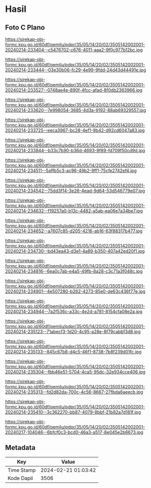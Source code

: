 # Hasil

## Foto C Plano

https://sirekap-obj-formc.kpu.go.id/60df/pemilu/pdpr/35/05/14/20/02/3505142002001-20240214-233404--c5476702-c676-4011-aaa2-9f0c977b12bc.jpg

https://sirekap-obj-formc.kpu.go.id/60df/pemilu/pdpr/35/05/14/20/02/3505142002001-20240214-233444--03e30b06-fc29-4e99-9fdd-24d43d44491e.jpg

https://sirekap-obj-formc.kpu.go.id/60df/pemilu/pdpr/35/05/14/20/02/3505142002001-20240214-233527--0748ae4e-890f-4fcc-afad-8f0db2363966.jpg

https://sirekap-obj-formc.kpu.go.id/60df/pemilu/pdpr/35/05/14/20/02/3505142002001-20240214-233620--7e998054-3685-4d3a-9192-88ab69329557.jpg

https://sirekap-obj-formc.kpu.go.id/60df/pemilu/pdpr/35/05/14/20/02/3505142002001-20240214-233725--eeca3967-bc28-4ef1-9b42-d92cd6047a83.jpg

https://sirekap-obj-formc.kpu.go.id/60df/pemilu/pdpr/35/05/14/20/02/3505142002001-20240214-233844--b33c7b90-b36d-4693-9f89-fd709f50cd9d.jpg

https://sirekap-obj-formc.kpu.go.id/60df/pemilu/pdpr/35/05/14/20/02/3505142002001-20240214-234511--5affb5c3-ac96-49b2-9ff1-75cfe2742ef4.jpg

https://sirekap-obj-formc.kpu.go.id/60df/pemilu/pdpr/35/05/14/20/02/3505142002001-20240214-234542--75dd3f14-3e26-4ead-9d64-53d546779e07.jpg

https://sirekap-obj-formc.kpu.go.id/60df/pemilu/pdpr/35/05/14/20/02/3505142002001-20240214-234632--f19257a0-b13c-4482-a5ab-ea06e7a34be7.jpg

https://sirekap-obj-formc.kpu.go.id/60df/pemilu/pdpr/35/05/14/20/02/3505142002001-20240214-234652--a7607c85-d205-4216-ab16-63f88317b477.jpg

https://sirekap-obj-formc.kpu.go.id/60df/pemilu/pdpr/35/05/14/20/02/3505142002001-20240214-234730--bd43ea43-d3e1-4a89-b350-407a42ed20f1.jpg

https://sirekap-obj-formc.kpu.go.id/60df/pemilu/pdpr/35/05/14/20/02/3505142002001-20240214-234816--6ea0c7ab-e4a5-49fb-8a28-c3c71a3f048c.jpg

https://sirekap-obj-formc.kpu.go.id/60df/pemilu/pdpr/35/05/14/20/02/3505142002001-20240214-234901--4e507280-b262-4273-85e0-de63c436f77e.jpg

https://sirekap-obj-formc.kpu.go.id/60df/pemilu/pdpr/35/05/14/20/02/3505142002001-20240214-234944--7a2f536c-a33c-4e2d-a781-8154cfa08e2a.jpg

https://sirekap-obj-formc.kpu.go.id/60df/pemilu/pdpr/35/05/14/20/02/3505142002001-20240214-235123--71abecf3-1d20-4c95-a28e-8f79cabbf3d8.jpg

https://sirekap-obj-formc.kpu.go.id/60df/pemilu/pdpr/35/05/14/20/02/3505142002001-20240214-235133--845c67b8-d4c5-46f1-8738-7b8f239d01fc.jpg

https://sirekap-obj-formc.kpu.go.id/60df/pemilu/pdpr/35/05/14/20/02/3505142002001-20240214-235304--fbb46e51-5704-4ca5-95dc-32e934cce406.jpg

https://sirekap-obj-formc.kpu.go.id/60df/pemilu/pdpr/35/05/14/20/02/3505142002001-20240214-235313--fd2d82da-700c-4c56-8667-27fbda6aeecb.jpg

https://sirekap-obj-formc.kpu.go.id/60df/pemilu/pdpr/35/05/14/20/02/3505142002001-20240214-235410--3c362270-bb87-4079-8bbf-21b82a7d181f.jpg

https://sirekap-obj-formc.kpu.go.id/60df/pemilu/pdpr/35/05/14/20/02/3505142002001-20240217-104046--6bfcf0c3-bcd0-46a3-a517-8e045e2b6673.jpg


## Metadata

| Key        | Value               |
| ---------- | ------------------- |
| Time Stamp | 2024-02-21 01:03:42 |
| Kode Dapil | 3506                |



